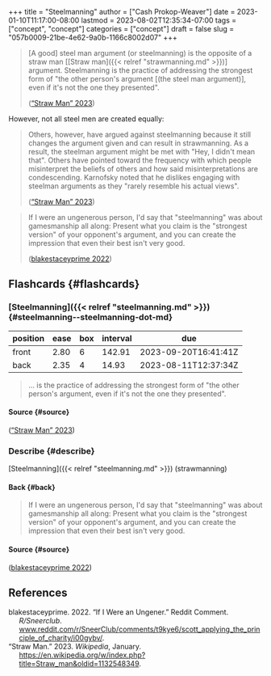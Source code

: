 +++
title = "Steelmanning"
author = ["Cash Prokop-Weaver"]
date = 2023-01-10T11:17:00-08:00
lastmod = 2023-08-02T12:35:34-07:00
tags = ["concept", "concept"]
categories = ["concept"]
draft = false
slug = "057b0009-21be-4e62-9a0b-1166c8002d07"
+++

> [A good] steel man argument (or steelmanning) is the opposite of a straw man [[Straw man]({{< relref "strawmanning.md" >}})] argument. Steelmanning is the practice of addressing the strongest form of "the other person's argument [(the steel man argument)], even if it's not the one they presented".
>
> (<a href="#citeproc_bib_item_2">“Straw Man” 2023</a>)

However, not all steel men are created equally:

> Others, however, have argued against steelmanning because it still changes the argument given and can result in strawmanning. As a result, the steelman argument might be met with "Hey, I didn't mean that". Others have pointed toward the frequency with which people misinterpret the beliefs of others and how said misinterpretations are condescending. Karnofsky noted that he dislikes engaging with steelman arguments as they "rarely resemble his actual views".
>
> (<a href="#citeproc_bib_item_2">“Straw Man” 2023</a>)

<!--quoteend-->

> If I were an ungenerous person, I'd say that "steelmanning" was about gamesmanship all along: Present what you claim is the "strongest version" of your opponent's argument, and you can create the impression that even their best isn't very good.
>
> (<a href="#citeproc_bib_item_1">blakestaceyprime 2022</a>)


## Flashcards {#flashcards}


### [Steelmanning]({{< relref "steelmanning.md" >}}) {#steelmanning--steelmanning-dot-md}

| position | ease | box | interval | due                  |
|----------|------|-----|----------|----------------------|
| front    | 2.80 | 6   | 142.91   | 2023-09-20T16:41:41Z |
| back     | 2.35 | 4   | 14.93    | 2023-08-11T12:37:34Z |

> ... is the practice of addressing the strongest form of "the other person's argument, even if it's not the one they presented".


#### Source {#source}

(<a href="#citeproc_bib_item_2">“Straw Man” 2023</a>)


### Describe {#describe}

[Steelmanning]({{< relref "steelmanning.md" >}}) (strawmanning)


#### Back {#back}

> If I were an ungenerous person, I'd say that "steelmanning" was about gamesmanship all along: Present what you claim is the "strongest version" of your opponent's argument, and you can create the impression that even their best isn't very good.


#### Source {#source}

(<a href="#citeproc_bib_item_1">blakestaceyprime 2022</a>)

## References

<style>.csl-entry{text-indent: -1.5em; margin-left: 1.5em;}</style><div class="csl-bib-body">
  <div class="csl-entry"><a id="citeproc_bib_item_1"></a>blakestaceyprime. 2022. “If I Were an Ungener.” Reddit Comment. <i>R/Sneerclub</i>. <a href="www.reddit.com/r/SneerClub/comments/t9kye6/scott_applying_the_principle_of_charity/i00gybv/">www.reddit.com/r/SneerClub/comments/t9kye6/scott_applying_the_principle_of_charity/i00gybv/</a>.</div>
  <div class="csl-entry"><a id="citeproc_bib_item_2"></a>“Straw Man.” 2023. <i>Wikipedia</i>, January. <a href="https://en.wikipedia.org/w/index.php?title=Straw_man&oldid=1132548349">https://en.wikipedia.org/w/index.php?title=Straw_man&#38;oldid=1132548349</a>.</div>
</div>
